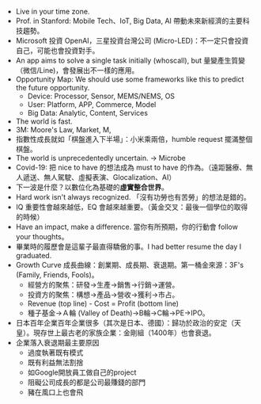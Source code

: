 
* Live in your time zone.
* Prof. in Stanford: Mobile Tech、IoT, Big Data, AI 帶動未來新經濟的主要科技趨勢。
* Microsoft 投資 OpenAI，三星投資台灣公司 (Micro-LED)：不一定只會投資自己，可能也會投資對手。
* An app aims to solve a single task initially (whoscall), but 量變產生質變（微信/Line)，會發展出不一樣的應用。
* Opportunity Map: We should use some frameworks like this to predict the future opportunity.
	* Device: Processor, Sensor, MEMS/NEMS, OS
	* User: Platform, APP, Commerce, Model 
	* Big Data: Analytic, Content, Services
* The world is fast.
* 3M: Moore's Law, Market, M, 
* 指數性成長就如「棋盤進入下半場」：小米乘兩倍，humble request 擺滿整個棋盤。
* The world is unprecedentedly uncertain. -> Microbe
* Covid-19: 把 nice to have 的想法成為 must to have 的作為。（遠距醫療、無人遞送、無人駕駛、虛擬表演、Glocalization、AI）
* 下一波是什麼？以數位化為基礎的**虛實整合世界**。
* Hard work isn't always recognized. 「沒有功勞也有苦勞」的想法是錯的。
* IQ 重要性會越來越低，EQ 會越來越重要。（黃金交叉：最後一個學位的取得的時候）
* Have an impact, make a difference. 當你有所預期，你的行動會 follow your thoughts。
* 畢業時的履歷會是這輩子最直得驕傲的事。I had better resume the day I graduated.
* Growth Curve 成長曲線：創業期、成長期、衰退期。第一桶金來源：3F's (Family, Friends, Fools)。
	* 經營方的聚焦：研發->生產->銷售->行銷->運營。
	* 投資方的聚焦：構想->產品->營收->獲利->市占。
	* Revenue (top line) - Cost = Profit (bottom line)
	* 種子基金->Ａ輪 (Valley of Death)->B輪->C輪->PE->IPO。
* 日本百年企業百年企業很多（其次是日本、德國）：歸功於政治的安定（天皇）。現存世上最古老的家族企業：金剛組（1400年）也會衰退。
* 企業落入衰退期最主要原因
	* 過度執著既有模式
	* 既有利益無法割捨
	* 如Google開放員工做自己的project
	* 阻礙公司成長的都是公司最賺錢的部門
	* 豬在風口上也會飛